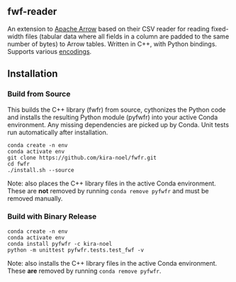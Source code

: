 ## fwf-reader
An extension to [Apache Arrow](https://github.com/apache/arrow) based on their CSV 
reader for reading fixed-width files (tabular data where all fields in a column are 
padded to the same number of bytes) to Arrow tables. Written in C++, with Python bindings. 
Supports various [encodings](http://demo.icu-project.org/icu-bin/convexp).

## Installation
### Build from Source
This builds the C++ library (fwfr) from source, cythonizes the Python code and installs the resulting Python module (pyfwfr) into your active Conda environment. Any missing dependencies are picked up by Conda. Unit tests run automatically after installation.
```
conda create -n env
conda activate env
git clone https://github.com/kira-noel/fwfr.git
cd fwfr
./install.sh --source
```
Note: also places the C++ library files in the active Conda environment. These are **not** removed by running `conda remove pyfwfr` and must be removed manually.
### Build with Binary Release
```
conda create -n env
conda activate env
conda install pyfwfr -c kira-noel
python -m unittest pyfwfr.tests.test_fwf -v
```
Note: also installs the C++ library files in the active Conda environment. These **are** removed by running `conda remove pyfwfr`.
